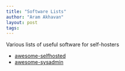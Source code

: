 ```yaml
---
title: "Software Lists"
author: "Aram Akhavan"
layout: post
tags:
---
```

Various lists of useful software for self-hosters

* [awesome-selfhosted](https://github.com/Kickball/awesome-selfhosted)
* [awesome-sysadmin](https://github.com/n1trux/awesome-sysadmin)